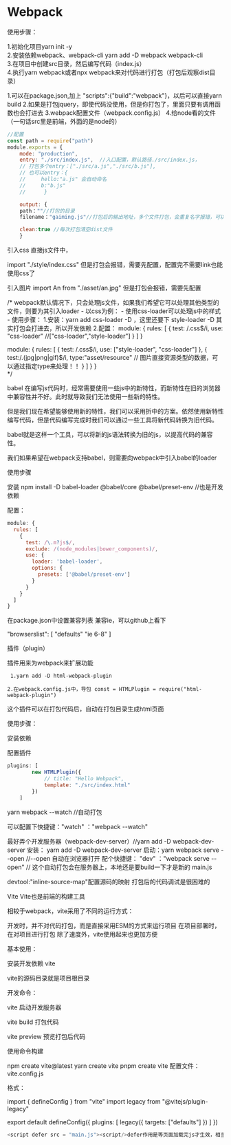 
# Webpack

使用步骤：

1.初始化项目yarn init -y                        
2.安装依赖webpack、webpack-cli       yarn add -D webpack webpack-cli               
3.在项目中创建src目录，然后编写代码（index.js）                     
4.执行yarn webpack或者npx webpack来对代码进行打包（打包后观察dist目录）


1.可以在package.json,加上 "scripts":{"build":"webpack"}，以后可以直接yarn build
2.如果是打包jquery，即使代码没使用，但是你打包了，里面只要有调用函数也会打进去
3.webpack配置文件（webpack.config.js）
4.给node看的文件（一句话src里是前端，外面的是node的）


```js
//配置
const path = require("path")
module.exports = {
    mode: "production", 
    entry: "./src/index.js",  //入口配置，默认路径./src/index.js，
    // 打包多个entry：["./src/a.js","./src/b.js"],
    // 也可以entry：{
    //     hello:"a.js" 会自动命名
    //     b:"b.js"
    //      }

    output: { 
    path：""//打包的目录
    filename："gaiming.js"//打包后的输出地址，多个文件打包，会重复名字报错，可以:"[name]-[id]-[hash].js"

    clean:true //每次打包清空dist文件
    }
```

引入css
直接js文件中，

import "./style/index.css"  但是打包会报错，需要先配置，配置完不需要link也能使用css了

引入图片
import An from "./asset/an.jpg" 但是打包会报错，需要先配置

 /* 
    webpack默认情况下，只会处理js文件，如果我们希望它可以处理其他类型的文件，则要为其引入loader
    - 以css为例：
        - 使用css-loader可以处理js中的样式
        - 使用步骤：
            1.安装：yarn add css-loader -D ，这里还要下 style-loader -D      其实打包会打进去，所以开发依赖
            2.配置：
                module: {
                    rules: [
                        {
                            test: /\.css$/i,
                            use: "css-loader" //["css-loader","style-loader"]
                        }
                    ]
                }

module: {
        rules: [
            {
                test: /\.css$/i,
                use: ["style-loader", "css-loader"]
            }, 
            {
                test:/\.(jpg|png|gif)$/i,
                type:"asset/resource" // 图片直接资源类型的数据，可以通过指定type来处理！！
            }
        ]
    }
}  
*/


babel
在编写js代码时，经常需要使用一些js中的新特性，而新特性在旧的浏览器中兼容性并不好。此时就导致我们无法使用一些新的特性。

但是我们现在希望能够使用新的特性，我们可以采用折中的方案。依然使用新特性编写代码，但是代码编写完成时我们可以通过一些工具将新代码转换为旧代码。

babel就是这样一个工具，可以将新的js语法转换为旧的js，以提高代码的兼容性。

我们如果希望在webpack支持babel，则需要向webpack中引入babel的loader

使用步骤

安装 npm install -D babel-loader @babel/core @babel/preset-env  //也是开发依赖

配置：
```js
module: {
  rules: [
    {
      test: /\.m?js$/,
      exclude: /(node_modules|bower_components)/,
      use: {
        loader: 'babel-loader',
        options: {
          presets: ['@babel/preset-env']
        }
      }
    }
  ]
}
```


在package.json中设置兼容列表  兼容ie，可以github上看下

"browserslist": [
        "defaults"
        "ie 6-8"
 ]



插件（plugin）

插件用来为webpack来扩展功能

     1.yarn add -D html-webpack-plugin

    2.在webpack.config.js中，导包 const = HTMLPlugin = require("html-webpack-plugin")
     

这个插件可以在打包代码后，自动在打包目录生成html页面

使用步骤：

安装依赖

配置插件
```js
plugins: [
        new HTMLPlugin({
            // title: "Hello Webpack",
            template: "./src/index.html"
        })
    ]
```
yarn webpack --watch //自动打包

可以配置下快捷键："watch" ："webpack --watch"   

最好弄个开发服务器（webpack-dev-server）//yarn add -D webpack-dev-server
安装：
yarn add -D webpack-dev-server
启动：yarn webpack serve --open  //--open 自动在浏览器打开       配个快捷键： "dev" ："webpack serve --open"
// 这个自动打包会在服务器上，本地还是要build一下才是新的 main.js

devtool:"inline-source-map"配置源码的映射 打包后的代码调试是很困难的





Vite
Vite也是前端的构建工具

相较于webpack，vite采用了不同的运行方式：

开发时，并不对代码打包，而是直接采用ESM的方式来运行项目
在项目部署时，在对项目进行打包
除了速度外，vite使用起来也更加方便

基本使用：

安装开发依赖 vite

vite的源码目录就是项目根目录

开发命令：

vite 启动开发服务器

vite build 打包代码

vite preview 预览打包后代码

使用命令构建

npm create vite@latest
yarn create vite
pnpm create vite
配置文件：vite.config.js

格式：

import { defineConfig } from "vite"
import legacy from "@vitejs/plugin-legacy"

export default defineConfig({
    plugins: [
        legacy({
            targets: ["defaults"]
        })
    ]
})

```js
<script defer src = "main.js"><script/>defer作用是等页面加载完js才生效，相当于onload
```